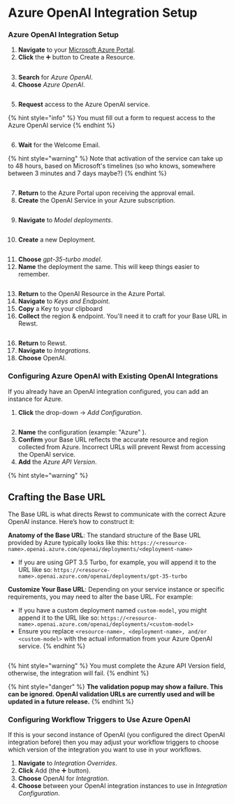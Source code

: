 # Azure OpenAI Integration Setup

### Azure OpenAI Integration Setup

1. **Navigate** to your [Microsoft Azure Portal](https://portal.azure.com).
2. **Click** the ➕ button to Create a Resource.

<figure><img src="../../../../.gitbook/assets/azure-ai-01 (1).png" alt=""><figcaption></figcaption></figure>

3. **Search** for _Azure OpenAI_.
4. **Choose** _Azure OpenAI_.

<figure><img src="../../../../.gitbook/assets/azure-ai-02.png" alt=""><figcaption></figcaption></figure>

5. **Request** access to the Azure OpenAI service.

{% hint style="info" %}
You must fill out a form to request access to the Azure OpenAI service
{% endhint %}

<figure><img src="../../../../.gitbook/assets/azure-ai-03.png" alt=""><figcaption></figcaption></figure>

6. **Wait** for the Welcome Email.

{% hint style="warning" %}
Note that activation of the service can take up to 48 hours, based on Microsoft's timelines (so who knows, somewhere between 3 minutes and 7 days maybe?)
{% endhint %}

<figure><img src="../../../../.gitbook/assets/azure-ai-04.png" alt=""><figcaption></figcaption></figure>

7. **Return** to the Azure Portal upon receiving the approval email.
8. **Create** the OpenAI Service in your Azure subscription.

<figure><img src="../../../../.gitbook/assets/azure-ai-05.png" alt=""><figcaption></figcaption></figure>

9. **Navigate** to _Model deployments_.

<figure><img src="../../../../.gitbook/assets/azure-ai-06.png" alt=""><figcaption></figcaption></figure>

10. **Create** a new Deployment.

<figure><img src="../../../../.gitbook/assets/azure-ai-07.png" alt=""><figcaption></figcaption></figure>

11. **Choose** _gpt-35-turbo model_.
12. **Name** the deployment the same. This will keep things easier to remember.

<figure><img src="../../../../.gitbook/assets/azure-ai-08.png" alt=""><figcaption></figcaption></figure>

13. **Return** to the OpenAI Resource in the Azure Portal.
14. **Navigate** to _Keys and Endpoint_.
15. **Copy** a Key to your clipboard
16. **Collect** the region & endpoint. You'll need it to craft for your Base URL in Rewst.

<figure><img src="../../../../.gitbook/assets/azure-ai-09.png" alt=""><figcaption></figcaption></figure>

16. **Return** to Rewst.
17. **Navigate** to _Integrations_.
18. **Choose** OpenAI.

### Configuring Azure OpenAI with Existing OpenAI Integrations

If you already have an OpenAI integration configured, you can add an instance for Azure.

1. **Click** the drop-down → _Add Configuration_.

<figure><img src="../../../../.gitbook/assets/azure-ai-10.png" alt=""><figcaption></figcaption></figure>

2. **Name** the configuration (example: "Azure" ).
3. **Confirm** your Base URL reflects the accurate resource and region collected from Azure. Incorrect URLs will prevent Rewst from accessing the OpenAI service.
4. **Add** the _Azure API Version_.

{% hint style="warning" %}
## Crafting the Base URL

The Base URL is what directs Rewst to communicate with the correct Azure OpenAI instance. Here’s how to construct it:

**Anatomy of the Base URL**: The standard structure of the Base URL provided by Azure typically looks like this: `https://<resource-name>.openai.azure.com/openai/deployments/<deployment-name>`

* If you are using GPT 3.5 Turbo, for example, you will append it to the URL like so: `https://<resource-name>.openai.azure.com/openai/deployments/gpt-35-turbo`

**Customize Your Base URL**: Depending on your service instance or specific requirements, you may need to alter the base URL. For example:

* If you have a custom deployment named `custom-model`, you might append it to the URL like so: `https://<resource-name>.openai.azure.com/openai/deployments/<custom-model>`
* Ensure you replace `<resource-name>, <deployment-name>, and/or` `<custom-model>` with the actual information from your Azure OpenAI service.
{% endhint %}

<figure><img src="../../../../.gitbook/assets/azure-ai-11.png" alt=""><figcaption></figcaption></figure>

{% hint style="warning" %}
You must complete the Azure API Version field, otherwise, the integration will fail.
{% endhint %}

{% hint style="danger" %}
**The validation popup may show a failure. This can be ignored. OpenAI validation URLs are currently used and will be updated in a future release.**
{% endhint %}

### Configuring Workflow Triggers to Use Azure OpenAI

If this is your second instance of OpenAI (you configured the direct OpenAI integration before) then you may adjust your workflow triggers to choose which version of the integration you want to use in your workflows.

1. **Navigate** to _Integration Overrides_.
2. **Click** Add (the ➕ button).
3. **Choose** OpenAI for _Integration_.
4. **Choose** between your OpenAI integration instances to use in _Integration Configuration_.

<figure><img src="../../../../.gitbook/assets/azure-ai-12.png" alt=""><figcaption></figcaption></figure>
